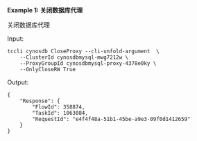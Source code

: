 **Example 1: 关闭数据库代理**

关闭数据库代理

Input: 

```
tccli cynosdb CloseProxy --cli-unfold-argument  \
    --ClusterId cynosdbmysql-mwg7212w \
    --ProxyGroupId cynosdbmysql-proxy-4378e0ky \
    --OnlyCloseRW True
```

Output: 
```
{
    "Response": {
        "FlowId": 358874,
        "TaskId": 1063084,
        "RequestId": "e4f4f48a-51b1-45be-a9e3-09f0d1412659"
    }
}
```

